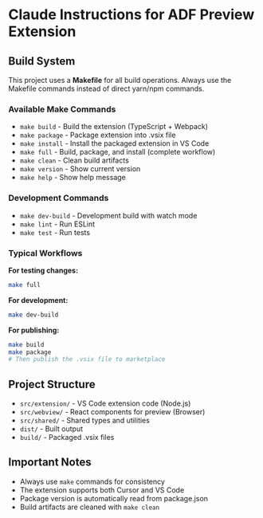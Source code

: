 # Claude Instructions for ADF Preview Extension

## Build System

This project uses a **Makefile** for all build operations. Always use the Makefile commands instead of direct yarn/npm commands.

### Available Make Commands

- `make build` - Build the extension (TypeScript + Webpack)
- `make package` - Package extension into .vsix file
- `make install` - Install the packaged extension in VS Code
- `make full` - Build, package, and install (complete workflow)
- `make clean` - Clean build artifacts
- `make version` - Show current version
- `make help` - Show help message

### Development Commands

- `make dev-build` - Development build with watch mode
- `make lint` - Run ESLint
- `make test` - Run tests

### Typical Workflows

**For testing changes:**
```bash
make full
```

**For development:**
```bash
make dev-build
```

**For publishing:**
```bash
make build
make package
# Then publish the .vsix file to marketplace
```

## Project Structure

- `src/extension/` - VS Code extension code (Node.js)
- `src/webview/` - React components for preview (Browser)
- `src/shared/` - Shared types and utilities
- `dist/` - Built output
- `build/` - Packaged .vsix files

## Important Notes

- Always use `make` commands for consistency
- The extension supports both Cursor and VS Code
- Package version is automatically read from package.json
- Build artifacts are cleaned with `make clean`